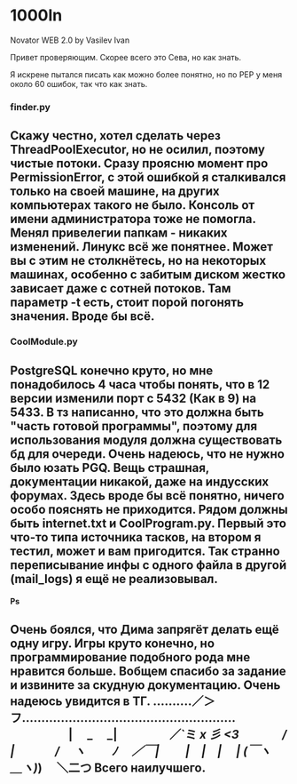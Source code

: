 # 1000ln
Novator WEB 2.0 by Vasilev Ivan

Привет проверяющим. Скорее всего это Сева, но как знать.

Я искрене пытался писать как можно более понятно, но по PEP у меня
около 60 ошибок, так что как знать.

### finder.py
Скажу честно, хотел сделать через ThreadPoolExecutor, но не осилил, поэтому
чистые потоки. Сразу проясню момент про PermissionError, с этой ошибкой я
сталкивался только на своей машине, на других компьютерах такого не было.
Консоль от имени администратора тоже не помогла. Менял привелегии папкам -
никаких изменений. Линукс всё же понятнее. 
Может вы с этим не столкнётесь, но на некоторых машинах, особенно с забитым
диском жестко зависает даже с сотней потоков. Там параметр -t есть, стоит
порой погонять значения. Вроде бы всё.
--------------------------------------------------------------------------

### CoolModule.py
PostgreSQL конечно круто, но мне понадобилось 4 часа чтобы понять, что в
12 версии изменили порт с 5432 (Как в 9) на 5433. В тз написанно, что это
должна быть "часть готовой программы", поэтому для использования модуля
должна существовать бд для очереди. Очень надеюсь, что не нужно было юзать
PGQ. Вещь страшная, документации никакой, даже на индусских форумах. Здесь
вроде бы всё понятно, ничего особо пояснять не приходится. Рядом должны
быть internet.txt и CoolProgram.py. Первый это что-то типа источника тасков,
на втором я тестил, может и вам пригодится. Так странно переписывание инфы
с одного файла в другой (mail_logs) я ещё не реализовывал.
---------------------------------------------------------------------------

#### Ps
Очень боялся, что Дима запрягёт делать ещё одну игру. Игры круто конечно,
но программирование подобного рода мне нравится больше. Вобщем спасибо за
задание и извините за скудную документацию. Очень надеюсь увидится в ТГ.
..........／＞　 フ.......................................................
　　　　　| 　_　 _|
　 　　　／`ミ _x 彡  <3
　　 　 /　　　 　 |
　　　 /　 ヽ　　 ﾉ
　／￣|　　 |　|　|
　| (￣ヽ＿_ヽ_)_)
　＼二つ
Всего наилучшего.
----------------------------------------------------------------------------
